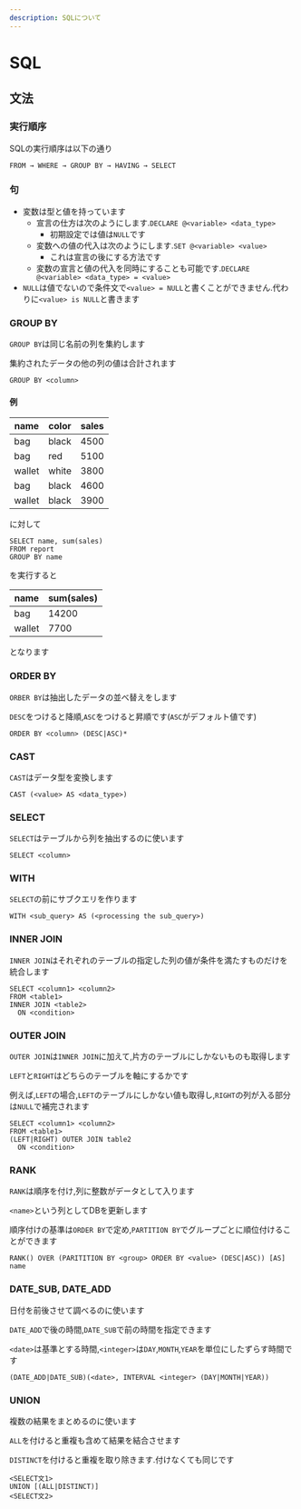 ```yaml
---
description: SQLについて
---
```


# SQL

## 文法

### 実行順序

SQLの実行順序は以下の通り

```text
FROM → WHERE → GROUP BY → HAVING → SELECT
```

### 句

- 変数は型と値を持っています
  - 宣言の仕方は次のようにします.`DECLARE @<variable> <data_type>`
    - 初期設定では値は`NULL`です
  - 変数への値の代入は次のようにします.`SET @<variable> <value>`
    - これは宣言の後にする方法です
  - 変数の宣言と値の代入を同時にすることも可能です.`DECLARE @<variable> <data_type> = <value>`
- `NULL`は値でないので条件文で`<value> = NULL`と書くことができません.代わりに`<value> is NULL`と書きます

### GROUP BY

`GROUP BY`は同じ名前の列を集約します

集約されたデータの他の列の値は合計されます

```text
GROUP BY <column>
```

#### 例

|name|color|sales|
|-|-|-|
|bag|black|4500|
|bag|red|5100|
|wallet|white|3800|
|bag|black|4600|
|wallet|black|3900|

に対して

```text
SELECT name, sum(sales)
FROM report
GROUP BY name
```

を実行すると

|name|sum(sales)|
|-|-|
|bag|14200|
|wallet|7700|

となります

### ORDER BY

`ORBER BY`は抽出したデータの並べ替えをします

`DESC`をつけると降順,`ASC`をつけると昇順です(`ASC`がデフォルト値です)

```text
ORDER BY <column> (DESC|ASC)*
```

### CAST

`CAST`はデータ型を変換します

```text
CAST (<value> AS <data_type>)
```

### SELECT

`SELECT`はテーブルから列を抽出するのに使います

```text
SELECT <column>
```

### WITH

`SELECT`の前にサブクエリを作ります

```text
WITH <sub_query> AS (<processing the sub_query>)
```

### INNER JOIN

`INNER JOIN`はそれぞれのテーブルの指定した列の値が条件を満たすものだけを統合します

```text
SELECT <column1> <column2>
FROM <table1>
INNER JOIN <table2>
  ON <condition>
```

### OUTER JOIN

`OUTER JOIN`は`INNER JOIN`に加えて,片方のテーブルにしかないものも取得します

`LEFT`と`RIGHT`はどちらのテーブルを軸にするかです

例えば,`LEFT`の場合,`LEFT`のテーブルにしかない値も取得し,`RIGHT`の列が入る部分は`NULL`で補完されます

```text
SELECT <column1> <column2>
FROM <table1>
(LEFT|RIGHT) OUTER JOIN table2
  ON <condition>
```

### RANK

`RANK`は順序を付け,列に整数がデータとして入ります

`<name>`という列としてDBを更新します

順序付けの基準は`ORDER BY`で定め,`PARTITION BY`でグループごとに順位付けることができます

```text
RANK() OVER (PARITITION BY <group> ORDER BY <value> (DESC|ASC)) [AS] name
```

### DATE_SUB, DATE_ADD

日付を前後させて調べるのに使います

`DATE_ADD`で後の時間,`DATE_SUB`で前の時間を指定できます

`<date>`は基準とする時間,`<integer>`は`DAY`,`MONTH`,`YEAR`を単位にしたずらす時間です

```text
(DATE_ADD|DATE_SUB)(<date>, INTERVAL <integer> (DAY|MONTH|YEAR))
```

### UNION

複数の結果をまとめるのに使います

`ALL`を付けると重複も含めて結果を結合させます

`DISTINCT`を付けると重複を取り除きます.付けなくても同じです

```text
<SELECT文1>
UNION [(ALL|DISTINCT)]
<SELECT文2>
```
